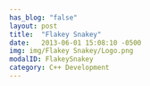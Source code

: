 ```yaml
---
has_blog: "false"
layout: post
title:  "Flakey Snakey"
date:   2013-06-01 15:08:10 -0500
img: img/Flakey Snakey/Logo.png
modalID: FlakeySnakey
category: C++ Development
---
```


